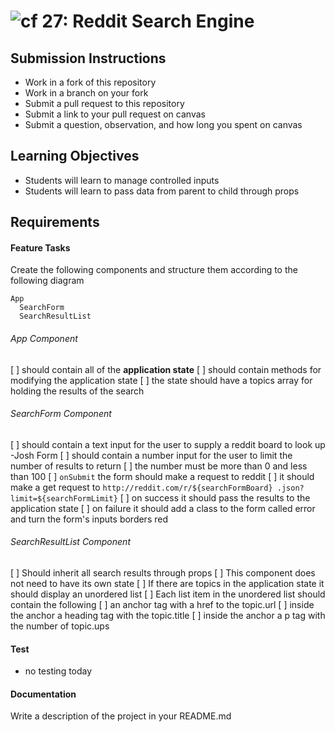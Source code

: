 ![cf](http://i.imgur.com/7v5ASc8.png) 27: Reddit Search Engine
===

## Submission Instructions
  * Work in a fork of this repository
  * Work in a branch on your fork
  * Submit a pull request to this repository
  * Submit a link to your pull request on canvas
  * Submit a question, observation, and how long you spent on canvas  
  
## Learning Objectives  
* Students will learn to manage controlled inputs
* Students will learn to pass data from parent to child through props

## Requirements  
#### Feature Tasks 
Create the following components and structure them according to the following diagram 
```
App
  SearchForm
  SearchResultList
``` 
###### App Component
[ ] should contain all of the **application state** 
[ ] should contain methods for modifying the application state
[ ] the state should have a topics array for holding the results of the search

###### SearchForm Component
[ ] should contain a text input for the user to supply a reddit board to look up -Josh Form
[ ] should contain a number input for the user to limit the number of results to return 
  [ ] the number must be more than 0 and less than 100
  [ ] `onSubmit` the form should make a request to reddit 
  [ ] it should make a get request to `http://reddit.com/r/${searchFormBoard}
  .json?limit=${searchFormLimit}`
  [ ] on success it should pass the results to the application state
  [ ] on failure it should add a class to the form called error and turn the form's inputs 
  borders red

###### SearchResultList Component
[ ] Should inherit all search results through props
[ ] This component does not need to have its own state
[ ] If there are topics in the application state it should display an unordered list 
[ ] Each list item in the unordered list should contain the following
  [ ] an anchor tag with a href to the topic.url 
    [ ] inside the anchor a heading tag with the topic.title 
    [ ] inside the anchor a p tag with the number of topic.ups 

#### Test
* no testing today

#### Documentation  
Write a description of the project in your README.md

